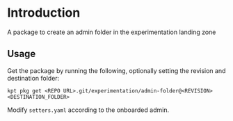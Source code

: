 # Introduction

A package to create an admin folder in the experimentation landing zone

## Usage

Get the package by running the following, optionally setting the revision and destination folder:

`kpt pkg get <REPO URL>.git/experimentation/admin-folder@<REVISION> <DESTINATION_FOLDER>`

Modify `setters.yaml` according to the onboarded admin.
